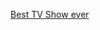 [Best TV Show ever](https://taskmaster.tv/)


<!---
PhilomathJ/PhilomathJ is a ✨ special ✨ repository because its `README.md` (this file) appears on your GitHub profile.
You can click the Preview link to take a look at your changes.
--->
